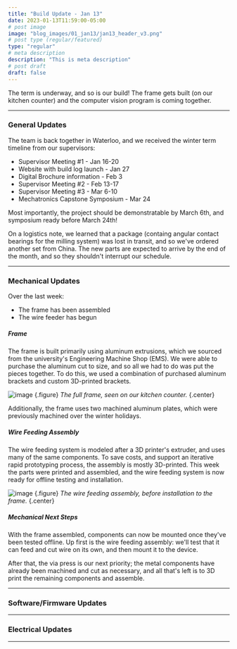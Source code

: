 ```yaml
---
title: "Build Update - Jan 13"
date: 2023-01-13T11:59:00-05:00
# post image
image: "blog_images/01_jan13/jan13_header_v3.png"
# post type (regular/featured)
type: "regular"
# meta description
description: "This is meta description"
# post draft
draft: false
---
```


The term is underway, and so is our build! The frame gets built (on our kitchen counter) and the computer vision program is coming together.

<hr>

### General Updates

The team is back together in Waterloo, and we received the winter term timeline from our supervisors:

* Supervisor Meeting #1 - Jan 16-20
* Website with build log launch - Jan 27
* Digital Brochure information - Feb 3
* Supervisor Meeting #2 - Feb 13-17
* Supervisor Meeting #3 - Mar 6-10
* Mechatronics Capstone Symposium - Mar 24

Most importantly, the project should be demonstratable by March 6th, and symposium ready before March 24th!

On a logistics note, we learned that a package (containg angular contact bearings for the milling system) was lost in transit, and so we've ordered another set from China. The new parts are expected to arrive by the end of the month, and so they shouldn't interrupt our schedule.

<hr>

### Mechanical Updates

Over the last week:
* The frame has been assembled
* The wire feeder has begun

##### Frame

The frame is built primarily using aluminum extrusions, which we sourced from the university's Engineering Machine Shop (EMS). We were able to purchase the aluminum cut to size, and so all we had to do was put the pieces together. To do this, we used a combination of purchased aluminum brackets and custom 3D-printed brackets.

![image](../../blog_images/01_jan13/frame_assy_v2.jpg)
{.figure}
_The full frame, seen on our kitchen counter._
{.center}

Additionally, the frame uses two machined aluminum plates, which were previously machined over the winter holidays.

##### Wire Feeding Assembly

The wire feeding system is modeled after a 3D printer's extruder, and uses many of the same components. To save costs, and support an iterative rapid prototyping process, the assembly is mostly 3D-printed. This week the parts were printed and assembled, and the wire feeding system is now ready for offline testing and installation.

![image](../../blog_images/01_jan13/wfh_assy_v2.jpg)
{.figure}
_The wire feeding assembly, before installation to the frame._
{.center}

##### Mechanical Next Steps

With the frame assembled, components can now be mounted once they've been tested offline. Up first is the wire feeding assembly: we'll test that it can feed and cut wire on its own, and then mount it to the device.

After that, the via press is our next priority; the metal components have already been machined and cut as necessary, and all that's left is to 3D print the remaining components and assemble.

<hr>

### Software/Firmware Updates

<hr>

### Electrical Updates

<hr>